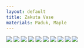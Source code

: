 ```yaml
---
layout: default
title: Zakuta Vase
materials: Paduk, Maple
---
```


<img src="{{ site.baseurl }}\pics\2019-April Ceramic Vase Replica (Annette)\IMG_1120.JPG" class="img-responsive" />
<img src="{{ site.baseurl }}\pics\2019-April Ceramic Vase Replica (Annette)\IMG_1121.JPG" class="img-responsive" />
<img src="{{ site.baseurl }}\pics\2019-April Ceramic Vase Replica (Annette)\IMG_1122.JPG" class="img-responsive" />
<img src="{{ site.baseurl }}\pics\2019-April Ceramic Vase Replica (Annette)\IMG_1123.JPG" class="img-responsive" />
<img src="{{ site.baseurl }}\pics\2019-April Ceramic Vase Replica (Annette)\IMG_1133.JPG" class="img-responsive" />
<img src="{{ site.baseurl }}\pics\2019-April Ceramic Vase Replica (Annette)\IMG_1134.JPG" class="img-responsive" />
<img src="{{ site.baseurl }}\pics\2019-April Ceramic Vase Replica (Annette)\IMG_1135.JPG" class="img-responsive" />
<img src="{{ site.baseurl }}\pics\2019-April Ceramic Vase Replica (Annette)\IMG_1274.JPG" class="img-responsive" />
<img src="{{ site.baseurl }}\pics\2019-April Ceramic Vase Replica (Annette)\IMG_1276.JPG" class="img-responsive" />
<img src="{{ site.baseurl }}\pics\2019-April Ceramic Vase Replica (Annette)\IMG_1277.JPG" class="img-responsive" />